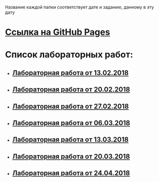 Название каждой папки соответствует дате и заданию, данному в эту дату

# [Ссылка на GitHub Pages]()
# Список лабораторных работ:

* ## [Лабораторная работа от 13.02.2018](13.02.2018)
  
* ## [Лабораторная работа от 20.02.2018](20.02.2018)
  
* ## [Лабораторная работа от 27.02.2018](27.02.2018)
  
* ## [Лабораторная работа от 06.03.2018](06.03.2018)
  
* ## [Лабораторная работа от 13.03.2018](13.03.2018)
  
* ## [Лабораторная работа от 20.03.2018](20.03.2018)
  
* ## [Лабораторная работа от 24.04.2018](24.04.2018)
